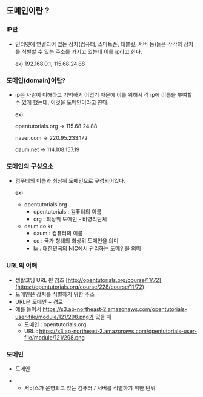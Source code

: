 ## 도메인이란 ?



### IP란

- 인터넷에 연결되어 있는 장치(컴퓨터, 스마트폰, 태블릿, 서버 등)들은 각각의 장치를 식별할 수 있는 주소를 가지고 있는데 이를 ip라고 한다.

  ex) 192.168.0.1, 115.68.24.88



### 도메인(domain)이란?

- ip는 사람이 이해하고 기억하기 어렵기 때문에 이를 위해서 각 ip에 이름을 부여할 수 있게 했는데, 이것을 도메인이라고 한다.

  ex) 

  opentutorials.org -> 115.68.24.88

  naver.com -> 220.95.233.172

  daum.net -> 114.108.157.19

  

### 도메인의 구성요소

- 컴푸터의 이름과 최상위 도메인으로 구성되어있다.

  ex)

  - opentutorials.org
    - opentutorials : 컴퓨터의 이름
    - org : 최상위 도메인 - 비영리단체
  - daum.co.kr
    - daum : 컴퓨터의 이름
    - co : 국가 형태의 최상위 도메인을 의미
    - kr : 대한민국의 NIC에서 관리하는 도메인을 의미



### URL의 이해

- 생활코딩 URL 편 참조 [http://opentutorials.org/course/11/72](https://opentutorials.org/course/228/course/11/72)
- 도메인은 장치를 식별하기 위한 주소
- URL은 도메인 + 경로
- 예를 들어서 https://s3.ap-northeast-2.amazonaws.com/opentutorials-user-file/module/121/298.png가 있을 때
  - 도메인 : opentutorials.org
  - URL : https://s3.ap-northeast-2.amazonaws.com/opentutorials-user-file/module/121/298.png



### 도메인

- 도메인

- - 서비스가 운영되고 있는 컴퓨터 / 서버를 식별하기 위한 단위

